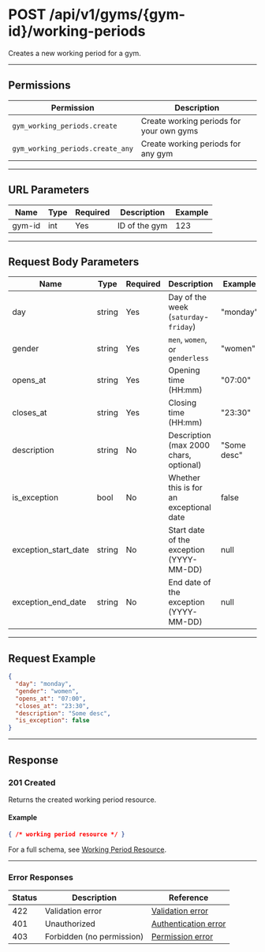 # POST /api/v1/gyms/{gym-id}/working-periods

Creates a new working period for a gym.


---

## Permissions
| Permission                    | Description                                 |
|-------------------------------|---------------------------------------------|
| `gym_working_periods.create`  | Create working periods for your own gyms    |
| `gym_working_periods.create_any` | Create working periods for any gym         |

---

## URL Parameters
| Name    | Type | Required | Description                | Example |
|---------|------|----------|----------------------------|---------|
| gym-id  | int  | Yes      | ID of the gym              | 123     |

---

## Request Body Parameters
| Name                | Type    | Required | Description                                 | Example         |
|---------------------|---------|----------|---------------------------------------------|-----------------|
| day                 | string  | Yes      | Day of the week (`saturday`-`friday`)       | "monday"       |
| gender              | string  | Yes      | `men`, `women`, or `genderless`             | "women"        |
| opens_at            | string  | Yes      | Opening time (HH:mm)                        | "07:00"        |
| closes_at           | string  | Yes      | Closing time (HH:mm)                        | "23:30"        |
| description         | string  | No       | Description (max 2000 chars, optional)      | "Some desc"    |
| is_exception        | bool    | No       | Whether this is for an exceptional date      | false           |
| exception_start_date| string  | No       | Start date of the exception (YYYY-MM-DD)    | null            |
| exception_end_date  | string  | No       | End date of the exception (YYYY-MM-DD)      | null            |

---

## Request Example
```json
{
  "day": "monday",
  "gender": "women",
  "opens_at": "07:00",
  "closes_at": "23:30",
  "description": "Some desc",
  "is_exception": false
}
```

---

## Response

### 201 Created
Returns the created working period resource.

#### Example
```json
{ /* working period resource */ }
```

For a full schema, see [Working Period Resource](gym_working_period_resource.md).

---

### Error Responses
| Status | Description                | Reference                                      |
|--------|----------------------------|------------------------------------------------|
| 422    | Validation error           | [Validation error](../../_globals/validation-errors.md) |
| 401    | Unauthorized               | [Authentication error](../../_globals/authentication-errors.md) |
| 403    | Forbidden (no permission)  | [Permission error](../../_globals/permission-errors.md) |
